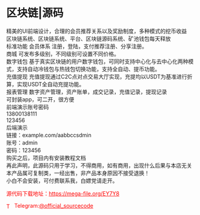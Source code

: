 # 区块链|源码

精美的UI前端设计，合理的会员推荐关系以及奖励制度，多种模式的挖币收益<br>区块链系统、区块链系统、平台、区块链源码系统、矿池钱包每天释放<br>标准功能 会员体系 注册，登陆，支付推荐注册、分享注册。<br>商城 可发布多级别，不同级别可设置不同价格。<br>数字钱包 基于真实区块链的用户数字钱包，可同时支持中心化与去中心化两种模式，支持自动冷钱包与热钱包切换功能，支持全自动、提币功能。<br>充值提现 充值提现通过C2C点对点交易大厅实现，充提均以USDT为基准进行折算，实现USDT全自动充提功能。<br>报表管理 数字资产管理，资产账单，成交记录，充值记录，提现记录<br>可封装app，可二开，很方便<br>前端演示账号密码<br>13800138111<br>123456<br>后端演示<br>链接：example.com/aabbccsdmin<br>账号：admin<br>密码：123456<br>购买之后，项目内有安装教程文档<br>再此声明，此源码只用于学习，不得商用，如有商用，出现什么后果与本店无关<br>本产品属可复制类，一经出售，非产品本身原因不接受退换！<br>小白不会安装，可付费联系我，白嫖党请走开。<br>


<p style="color: red;">源代码下载地址：<a href="https://mega-file.org/EY7Y8" style="color: red;">https://mega-file.org/EY7Y8</a></p><p style="color: red;"><img src="https://cdn-icons-png.flaticon.com/512/2111/2111646.png" alt="Telegram Icon" style="width: 16px; vertical-align: middle; margin-right: 5px;">Telegram:<a href="https://t.me/official_sourcecode" style="color: red;">@official_sourcecode</a></p>